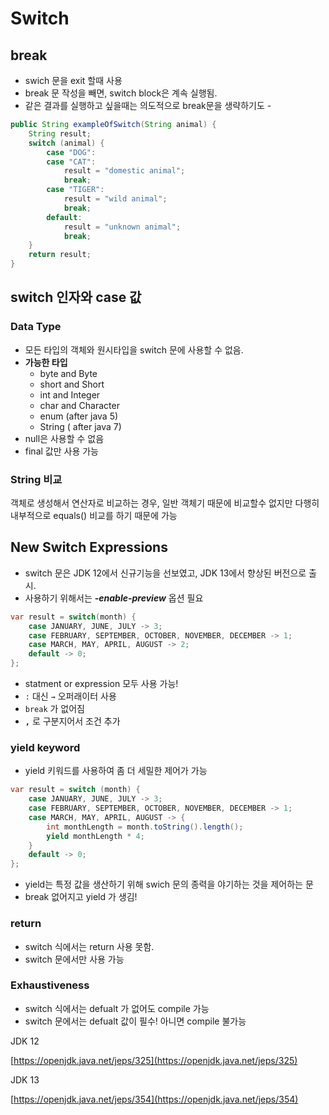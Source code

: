 # Switch

## break

- swich 문을 exit 할때 사용
- break 문 작성을 빼면, switch block은 계속 실행됨.
- 같은 결과를 실행하고 싶을때는 의도적으로 break문을 생략하기도 -

```java
public String exampleOfSwitch(String animal) {
    String result;
    switch (animal) {
        case "DOG":
        case "CAT":
            result = "domestic animal";
            break;
        case "TIGER":
            result = "wild animal";
            break;
        default:
            result = "unknown animal";
            break;
    }
    return result;
}
```

## switch 인자와 case 값

### Data Type

- 모든 타입의 객체와 원시타입을 switch 문에 사용할 수 없음.
- **가능한 타입**
  - byte and Byte
  - short and Short
  - int and Integer
  - char and Character
  - enum (after java 5)
  - String ( after java 7)
- null은 사용할 수 없음
- final 값만 사용 가능

### String 비교

객체로 생성해서 연산자로 비교하는 경우, 일반 객체기 때문에 비교할수 없지만 다행히 내부적으로 equals() 비교를 하기 때문에 가능

## New Switch Expressions

- switch 문은 JDK 12에서 신규기능을 선보였고, JDK 13에서 향상된 버전으로 출시.
- 사용하기 위해서는 ***-enable-preview***  옵션 필요

```java
var result = switch(month) {
    case JANUARY, JUNE, JULY -> 3;
    case FEBRUARY, SEPTEMBER, OCTOBER, NOVEMBER, DECEMBER -> 1;
    case MARCH, MAY, APRIL, AUGUST -> 2;
    default -> 0; 
};
```

- statment or expression 모두 사용 가능!
- `:`  대신 `→` 오퍼래이터 사용
- `break` 가 없어짐
- **`,`** 로 구분지어서 조건 추가

### yield keyword

- yield 키워드를 사용하여 좀 더 세밀한 제어가 가능

```java
var result = switch (month) {
    case JANUARY, JUNE, JULY -> 3;
    case FEBRUARY, SEPTEMBER, OCTOBER, NOVEMBER, DECEMBER -> 1;
    case MARCH, MAY, APRIL, AUGUST -> {
        int monthLength = month.toString().length();
        yield monthLength * 4;
    }
    default -> 0;
};
```

- yield는 특정 값을 생산하기 위해 swich 문의  종력을 야기하는 것을 제어하는 문
- break 없어지고 yield 가 생김!

### return

- switch 식에서는 return 사용 못함.
- switch 문에서만 사용 가능

### Exhaustiveness

- switch 식에서는 defualt 가 없어도 compile 가능
- switch 문에서는 defualt 값이 필수! 아니면 compile 불가능

JDK 12

[https://openjdk.java.net/jeps/325](https://openjdk.java.net/jeps/325)

JDK 13

[https://openjdk.java.net/jeps/354](https://openjdk.java.net/jeps/354)